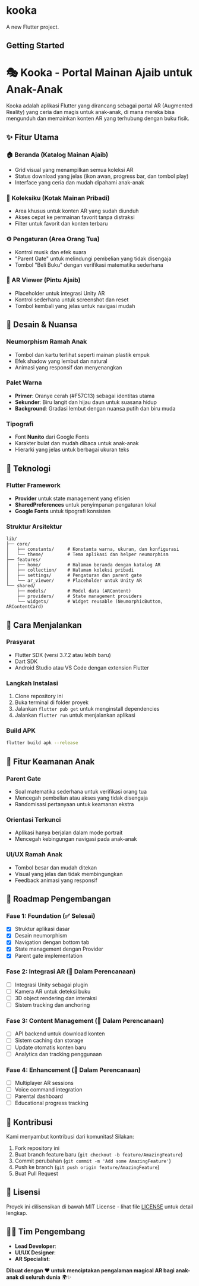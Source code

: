 # kooka

A new Flutter project.

## Getting Started

# 🎭 Kooka - Portal Mainan Ajaib untuk Anak-Anak

Kooka adalah aplikasi Flutter yang dirancang sebagai portal AR (Augmented Reality) yang ceria dan magis untuk anak-anak, di mana mereka bisa mengunduh dan memainkan konten AR yang terhubung dengan buku fisik.

## ✨ Fitur Utama

### 🏠 Beranda (Katalog Mainan Ajaib)
- Grid visual yang menampilkan semua koleksi AR
- Status download yang jelas (ikon awan, progress bar, dan tombol play)
- Interface yang ceria dan mudah dipahami anak-anak

### 🧸 Koleksiku (Kotak Mainan Pribadi)
- Area khusus untuk konten AR yang sudah diunduh
- Akses cepat ke permainan favorit tanpa distraksi
- Filter untuk favorit dan konten terbaru

### ⚙️ Pengaturan (Area Orang Tua)
- Kontrol musik dan efek suara
- "Parent Gate" untuk melindungi pembelian yang tidak disengaja
- Tombol "Beli Buku" dengan verifikasi matematika sederhana

### 🌟 AR Viewer (Pintu Ajaib)
- Placeholder untuk integrasi Unity AR
- Kontrol sederhana untuk screenshot dan reset
- Tombol kembali yang jelas untuk navigasi mudah

## 🎨 Desain & Nuansa

### Neumorphism Ramah Anak
- Tombol dan kartu terlihat seperti mainan plastik empuk
- Efek shadow yang lembut dan natural
- Animasi yang responsif dan menyenangkan

### Palet Warna
- **Primer**: Oranye cerah (#F57C13) sebagai identitas utama
- **Sekunder**: Biru langit dan hijau daun untuk suasana hidup
- **Background**: Gradasi lembut dengan nuansa putih dan biru muda

### Tipografi
- Font **Nunito** dari Google Fonts
- Karakter bulat dan mudah dibaca untuk anak-anak
- Hierarki yang jelas untuk berbagai ukuran teks

## 🚀 Teknologi

### Flutter Framework
- **Provider** untuk state management yang efisien
- **SharedPreferences** untuk penyimpanan pengaturan lokal
- **Google Fonts** untuk tipografi konsisten

### Struktur Arsitektur
```
lib/
├── core/
│   ├── constants/     # Konstanta warna, ukuran, dan konfigurasi
│   └── theme/         # Tema aplikasi dan helper neumorphism
├── features/
│   ├── home/          # Halaman beranda dengan katalog AR
│   ├── collection/    # Halaman koleksi pribadi
│   ├── settings/      # Pengaturan dan parent gate
│   └── ar_viewer/     # Placeholder untuk Unity AR
└── shared/
    ├── models/        # Model data (ARContent)
    ├── providers/     # State management providers
    └── widgets/       # Widget reusable (NeumorphicButton, ARContentCard)
```

## 📱 Cara Menjalankan

### Prasyarat
- Flutter SDK (versi 3.7.2 atau lebih baru)
- Dart SDK
- Android Studio atau VS Code dengan extension Flutter

### Langkah Instalasi
1. Clone repository ini
2. Buka terminal di folder proyek
3. Jalankan `flutter pub get` untuk menginstall dependencies
4. Jalankan `flutter run` untuk menjalankan aplikasi

### Build APK
```bash
flutter build apk --release
```

## 🎯 Fitur Keamanan Anak

### Parent Gate
- Soal matematika sederhana untuk verifikasi orang tua
- Mencegah pembelian atau akses yang tidak disengaja
- Randomisasi pertanyaan untuk keamanan ekstra

### Orientasi Terkunci
- Aplikasi hanya berjalan dalam mode portrait
- Mencegah kebingungan navigasi pada anak-anak

### UI/UX Ramah Anak
- Tombol besar dan mudah ditekan
- Visual yang jelas dan tidak membingungkan
- Feedback animasi yang responsif

## 🔮 Roadmap Pengembangan

### Fase 1: Foundation (✅ Selesai)
- [x] Struktur aplikasi dasar
- [x] Desain neumorphism
- [x] Navigation dengan bottom tab
- [x] State management dengan Provider
- [x] Parent gate implementation

### Fase 2: Integrasi AR (🔄 Dalam Perencanaan)
- [ ] Integrasi Unity sebagai plugin
- [ ] Kamera AR untuk deteksi buku
- [ ] 3D object rendering dan interaksi
- [ ] Sistem tracking dan anchoring

### Fase 3: Content Management (🔄 Dalam Perencanaan)
- [ ] API backend untuk download konten
- [ ] Sistem caching dan storage
- [ ] Update otomatis konten baru
- [ ] Analytics dan tracking penggunaan

### Fase 4: Enhancement (🔄 Dalam Perencanaan)
- [ ] Multiplayer AR sessions
- [ ] Voice command integration
- [ ] Parental dashboard
- [ ] Educational progress tracking

## 🤝 Kontribusi

Kami menyambut kontribusi dari komunitas! Silakan:

1. Fork repository ini
2. Buat branch feature baru (`git checkout -b feature/AmazingFeature`)
3. Commit perubahan (`git commit -m 'Add some AmazingFeature'`)
4. Push ke branch (`git push origin feature/AmazingFeature`)
5. Buat Pull Request

## 📄 Lisensi

Proyek ini dilisensikan di bawah MIT License - lihat file [LICENSE](LICENSE) untuk detail lengkap.

## 👨‍💻 Tim Pengembang

- **Lead Developer**: 
- **UI/UX Designer**: 
- **AR Specialist**: 


**Dibuat dengan ❤️ untuk menciptakan pengalaman magical AR bagi anak-anak di seluruh dunia** 🌍✨
